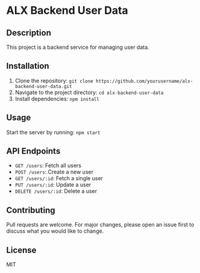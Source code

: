 # ALX Backend User Data

## Description
This project is a backend service for managing user data.

## Installation
1. Clone the repository: `git clone https://github.com/yourusername/alx-backend-user-data.git`
2. Navigate to the project directory: `cd alx-backend-user-data`
3. Install dependencies: `npm install`

## Usage
Start the server by running: `npm start`

## API Endpoints
- `GET /users`: Fetch all users
- `POST /users`: Create a new user
- `GET /users/:id`: Fetch a single user
- `PUT /users/:id`: Update a user
- `DELETE /users/:id`: Delete a user

## Contributing
Pull requests are welcome. For major changes, please open an issue first to discuss what you would like to change.

## License
MIT
